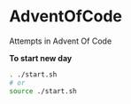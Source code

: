 # AdventOfCode
Attempts in Advent Of Code

**To start new day**
```bash
. ./start.sh
# or
source ./start.sh
```